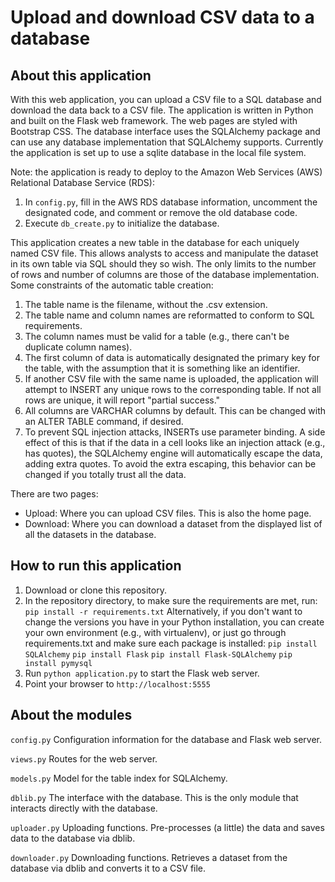 # Upload and download CSV data to a database

## About this application
With this web application, you can upload a CSV file to a SQL database and download the data back to a CSV file. The application is written in Python and built on the Flask web framework. The web pages are styled with Bootstrap CSS. The database interface uses the SQLAlchemy package and can use any database implementation that SQLAlchemy supports. Currently the application is set up to use a sqlite database in the local file system.

Note: the application is ready to deploy to the Amazon Web Services (AWS) Relational Database Service (RDS): 
1. In `config.py`, fill in the AWS RDS database information, uncomment the designated code, and comment or remove the old database code. 
1. Execute `db_create.py` to initialize the database.

This application creates a new table in the database for each uniquely named CSV file. This allows analysts to access and manipulate the dataset in its own table via SQL should they so wish. The only limits to the number of rows and number of columns are those of the database implementation. Some constraints of the automatic table creation:
1. The table name is the filename, without the .csv extension.
1. The table name and column names are reformatted to conform to SQL requirements.
1. The column names must be valid for a table (e.g., there can't be duplicate column names).
1. The first column of data is automatically designated the primary key for the table, with the assumption that it is something like an identifier.
1. If another CSV file with the same name is uploaded, the application will attempt to INSERT any unique rows to the corresponding table. If not all rows are unique, it will report "partial success." 
1. All columns are VARCHAR columns by default. This can be changed with an ALTER TABLE command, if desired.
1. To prevent SQL injection attacks, INSERTs use parameter binding. A side effect of this is that if the data in a cell looks like an injection attack (e.g., has quotes), the SQLAlchemy engine will automatically escape the data, adding extra quotes. To avoid the extra escaping, this behavior can be changed if you totally trust all the data.

There are two pages: 
* Upload: Where you can upload CSV files. This is also the home page.
* Download: Where you can download a dataset from the displayed list of all the datasets in the database.

## How to run this application
1. Download or clone this repository.
1. In the repository directory, to make sure the requirements are met, run: `pip install -r requirements.txt` Alternatively, if you don't want to change the versions you have in your Python installation, you can create your own environment (e.g., with virtualenv), or just go through requirements.txt and make sure each package is installed: `pip install SQLAlchemy` `pip install Flask` `pip install Flask-SQLAlchemy` `pip install pymysql`
1. Run `python application.py` to start the Flask web server.
1. Point your browser to `http://localhost:5555`

## About the modules
`config.py` Configuration information for the database and Flask web server.

`views.py` Routes for the web server.

`models.py` Model for the table index for SQLAlchemy.

`dblib.py` The interface with the database. This is the only module that interacts directly with the database.

`uploader.py` Uploading functions. Pre-processes (a little) the data and saves data to the database via dblib.

`downloader.py` Downloading functions. Retrieves a dataset from the database via dblib and converts it to a CSV file.

